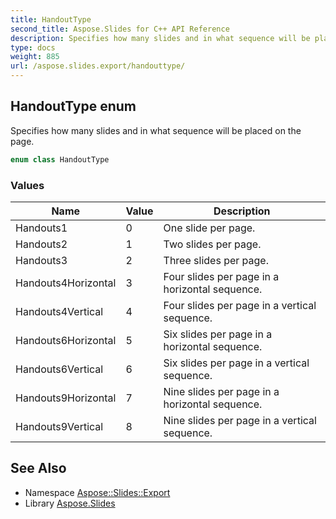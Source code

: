 ```yaml
---
title: HandoutType
second_title: Aspose.Slides for C++ API Reference
description: Specifies how many slides and in what sequence will be placed on the page.
type: docs
weight: 885
url: /aspose.slides.export/handouttype/
---
```

## HandoutType enum


Specifies how many slides and in what sequence will be placed on the page.

```cpp
enum class HandoutType
```

### Values

| Name | Value | Description |
| --- | --- | --- |
| Handouts1 | 0 | One slide per page. |
| Handouts2 | 1 | Two slides per page. |
| Handouts3 | 2 | Three slides per page. |
| Handouts4Horizontal | 3 | Four slides per page in a horizontal sequence. |
| Handouts4Vertical | 4 | Four slides per page in a vertical sequence. |
| Handouts6Horizontal | 5 | Six slides per page in a horizontal sequence. |
| Handouts6Vertical | 6 | Six slides per page in a vertical sequence. |
| Handouts9Horizontal | 7 | Nine slides per page in a horizontal sequence. |
| Handouts9Vertical | 8 | Nine slides per page in a vertical sequence. |

## See Also

* Namespace [Aspose::Slides::Export](../)
* Library [Aspose.Slides](../../)
